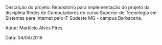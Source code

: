 Descrição do projeto: Repositório para implementação do projeto da disciplina
Redes de Computadores do curso Superior de Tecnologia em Sistemas para Internet
pelo IF Sudeste MG - campus Barbacena.

Autor: Marlúcio Alves Pires.

Data: 04/04/2016

